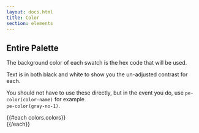 ```yaml
---
layout: docs.html
title: Color
section: elements
---
```

### <h2> Entire Palette </h2>

The background color of each swatch is the hex code that will be used.

Text is in both black and white to show you the un-adjusted contrast for each.

You should not have to use these directly, but in the event you do, use `pe-color(color-name)` for example<br/>`pe-color(gray-no-1)`.

<div class="d-swatches">
  {{#each colors.colors}}
    <div class="d-swatch d-swatch--{{this}}"></div>
  {{/each}}
</div>
